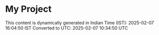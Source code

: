 # My Project

This content is dynamically generated in Indian Time (IST): 2025-02-07 16:04:50 IST
Converted to UTC: 2025-02-07 10:34:50 UTC
